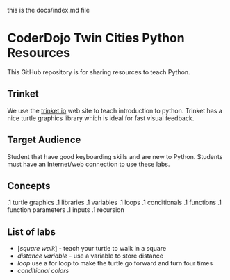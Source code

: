 this is the docs/index.md file

# CoderDojo Twin Cities Python Resources
This GitHub repository is for sharing resources to teach Python.

## Trinket
We use the [trinket.io](http://trinket.io) web site to teach introduction to python.  Trinket has a nice turtle graphics library which is ideal for fast visual feedback.

## Target Audience
Student that have good keyboarding skills and are new to Python.
Students must have an Internet/web connection to use these labs.

## Concepts
.1 turtle graphics
.1 libraries
.1 variables
.1 loops
.1 conditionals
.1 functions
.1 function parameters
.1 inputs
.1 recursion

## List of labs

- [*square walk*] - teach your turtle to walk in a square
- *distance variable* - use a variable to store distance
- *loop* use a for loop to make the turtle go forward and turn four times
- *conditional colors*


